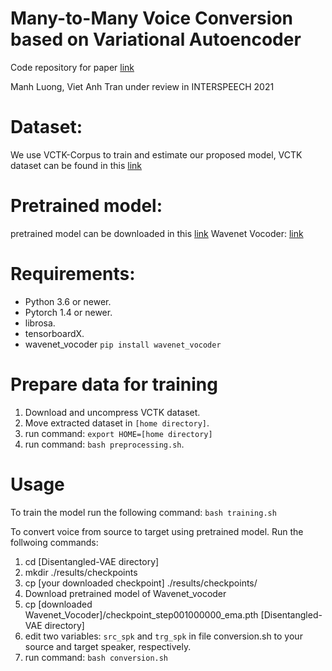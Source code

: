 # Many-to-Many Voice Conversion based on Variational Autoencoder

Code repository for paper [link](link)

Manh Luong, Viet Anh Tran under review in INTERSPEECH 2021

# Dataset:

We use VCTK-Corpus to train and estimate our proposed model, VCTK dataset can be found in this [link](https://datashare.is.ed.ac.uk/handle/10283/3443)

# Pretrained model:

pretrained model can be downloaded in this [link](https://drive.google.com/file/d/1TixHkqxPPRfxONraNJiTnZU9vcHwy9F4/view?usp=sharing)
Wavenet Vocoder: [link](https://drive.google.com/file/d/1Zksy0ndlDezo9wclQNZYkGi_6i7zi4nQ/view?usp=sharing)

# Requirements:

- Python 3.6 or newer.
- Pytorch 1.4 or newer.
- librosa.
- tensorboardX.
- wavenet_vocoder ``pip install wavenet_vocoder``

# Prepare data for training

1. Download and uncompress VCTK dataset.
2. Move extracted dataset in ``[home directory]``.
3. run command: ``export HOME=[home directory]``
4. run command: ``bash preprocessing.sh``.

# Usage

To train the model run the following command:
``bash training.sh``

To convert voice from source to target using pretrained model. Run the follwoing commands:

1. cd [Disentangled-VAE directory]
2. mkdir ./results/checkpoints
3. cp [your downloaded checkpoint] ./results/checkpoints/
4. Download pretrained model of Wavenet_vocoder
5. cp [downloaded Wavenet_Vocoder]/checkpoint_step001000000_ema.pth [Disentangled-VAE directory]
6. edit two variables: ``src_spk`` and ``trg_spk`` in file conversion.sh to your source and target speaker, respectively.
7. run command: ``bash conversion.sh``
